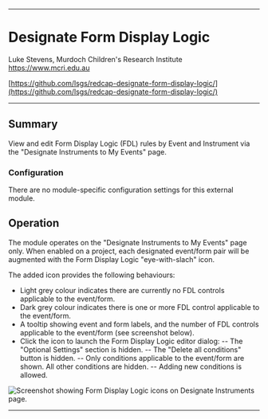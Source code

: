 ********************************************************************************
# Designate Form Display Logic

Luke Stevens, Murdoch Children's Research Institute https://www.mcri.edu.au

[https://github.com/lsgs/redcap-designate-form-display-logic/](https://github.com/lsgs/redcap-designate-form-display-logic/)

********************************************************************************
## Summary

View and edit Form Display Logic (FDL) rules by Event and Instrument via the "Designate Instruments to My Events" page.

### Configuration

There are no module-specific configuration settings for this external module.

## Operation

The module operates on the "Designate Instruments to My Events" page only. When enabled on a project, each designated event/form pair will be augmented with the Form Display Logic "eye-with-slach" icon.

The added icon provides the following behaviours:
- Light grey colour indicates there are currently no FDL controls applicable to the event/form.
- Dark grey colour indicates there is one or more FDL control applicable to the event/form.
- A tooltip showing event and form labels, and the number of FDL controls applicable to the event/form (see screenshot below).
- Click the icon to launch the Form Display Logic editor dialog:
-- The "Optional Settings" section is hidden.
-- The "Delete all conditions" button is hidden.
-- Only conditions applicable to the event/form are shown. All other conditions are hidden.
-- Adding new conditions is allowed.

<img alt="Screenshot showing Form Display Logic icons on Designate Instruments page." src="https://redcap.link/designate-fdl" />

********************************************************************************